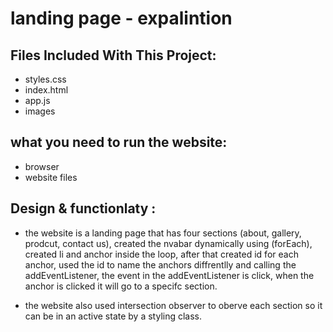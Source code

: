 # landing page - expalintion

## Files Included With This Project:

- styles.css
- index.html
- app.js
- images

## what you need to run the website:

- browser
- website files

## Design & functionlaty :

- the website is a landing page that has four sections (about, gallery, prodcut, contact us), created the nvabar dynamically using (forEach), created li and anchor inside the loop, after that created id for each anchor, used the id to name the anchors diffrentlly and calling the addEventListener, the event in the addEventListener is click, when the anchor is clicked it will go to a specifc section.

- the website also used intersection observer to oberve each section so it can be in an active state by a styling class.
